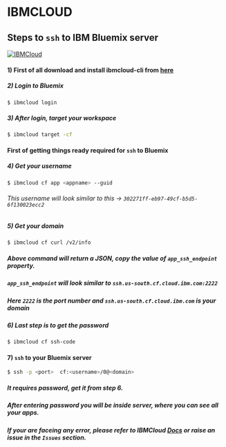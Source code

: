 # IBMCLOUD

## Steps to `ssh` to IBM Bluemix server

[![IBMCloud](https://secure.meetupstatic.com/photos/event/6/b/f/c/600_474327644.jpeg)](https://cloud.ibm.com)
#### 1) First of all download and install ibmcloud-cli from [here]

##### 2) Login to Bluemix
```sh
$ ibmcloud login
```
##### 3) After login, target your workspace
```sh
$ ibmcloud target -cf
```
#### First of getting things ready required for `ssh` to Bluemix

##### 4) Get your username
```sh
$ ibmcloud cf app <appname> --guid
```
###### This username will look similar to this -> `302271ff-eb97-49cf-b5d5-6f130023ecc2`

##### 5) Get your domain
```sh
$ ibmcloud cf curl /v2/info
```
##### Above command will return a JSON, copy the value of `app_ssh_endpoint` property.
##### `app_ssh_endpoint`  will look similar to  `ssh.us-south.cf.cloud.ibm.com:2222`
##### Here `2222` is the port number and `ssh.us-south.cf.cloud.ibm.com` is your domain

##### 6) Last step is to get the password
```sh
$ ibmcloud cf ssh-code
```

#### 7) `ssh` to your Bluemix server

```sh
$ ssh -p <port>  cf:<username>/0@<domain>
```

##### It requires password, get it from step 6.

##### After entering password you will be inside server, where you can see all your apps.

##### If your are faceing any error, please refer to IBMCloud [Docs] or raise an issue in the `Issues` section.

[Docs]: <https://docs.cloudfoundry.org/devguide/deploy-apps/ssh-apps.html>
[here]: <https://github.com/IBM-Cloud/ibm-cloud-cli-release/releases>


